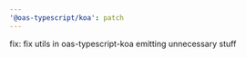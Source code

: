 ```yaml
---
'@oas-typescript/koa': patch
---
```


fix: fix utils in oas-typescript-koa emitting unnecessary stuff
